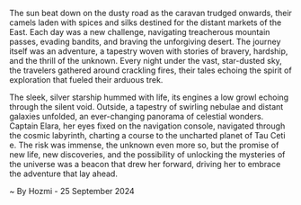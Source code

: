 
The sun beat down on the dusty road as the caravan trudged onwards, their camels laden with spices and silks destined for the distant markets of the East. Each day was a new challenge, navigating treacherous mountain passes, evading bandits, and braving the unforgiving desert. The journey itself was an adventure, a tapestry woven with stories of bravery, hardship, and the thrill of the unknown. Every night under the vast, star-dusted sky, the travelers gathered around crackling fires, their tales echoing the spirit of exploration that fueled their arduous trek.

The sleek, silver starship hummed with life, its engines a low growl echoing through the silent void. Outside, a tapestry of swirling nebulae and distant galaxies unfolded, an ever-changing panorama of celestial wonders. Captain Elara, her eyes fixed on the navigation console, navigated through the cosmic labyrinth, charting a course to the uncharted planet of Tau Ceti e. The risk was immense, the unknown even more so, but the promise of new life, new discoveries, and the possibility of unlocking the mysteries of the universe was a beacon that drew her forward, driving her to embrace the adventure that lay ahead. 

~ By Hozmi - 25 September 2024
